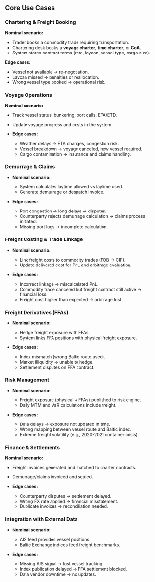 ## Core Use Cases

### Chartering & Freight Booking

**Nominal scenario:**

  * Trader books a commodity trade requiring transportation.
  * Chartering desk books a **voyage charter**, **time charter**, or **CoA**.
  * System stores contract terms (rate, laycan, vessel type, cargo size).
  
**Edge cases:**

  * Vessel not available → re-negotiation.
  * Laycan missed → penalties or reallocation.
  * Wrong vessel type booked → operational risk.



### Voyage Operations

**Nominal scenario:**

  * Track vessel status, bunkering, port calls, ETA/ETD.
  * Update voyage progress and costs in the system.
  
* **Edge cases:**

  * Weather delays → ETA changes, congestion risk.
  * Vessel breakdown → voyage canceled, new vessel required.
  * Cargo contamination → insurance and claims handling.


### Demurrage & Claims

* **Nominal scenario:**

  * System calculates laytime allowed vs laytime used.
  * Generate demurrage or despatch invoice.
  
* **Edge cases:**

  * Port congestion → long delays → disputes.
  * Counterparty rejects demurrage calculation → claims process initiated.
  * Missing port logs → incomplete calculation.


### Freight Costing & Trade Linkage

* **Nominal scenario:**

  * Link freight costs to commodity trades (FOB → CIF).
  * Update delivered cost for PnL and arbitrage evaluation.
  
* **Edge cases:**

  * Incorrect linkage → miscalculated PnL.
  * Commodity trade canceled but freight contract still active → financial loss.
  * Freight cost higher than expected → arbitrage lost.


### Freight Derivatives (FFAs)

* **Nominal scenario:**

  * Hedge freight exposure with FFAs.
  * System links FFA positions with physical freight exposure.
  
* **Edge cases:**

  * Index mismatch (wrong Baltic route used).
  * Market illiquidity → unable to hedge.
  * Settlement disputes on FFA contract.


### Risk Management

* **Nominal scenario:**

  * Freight exposure (physical + FFAs) published to risk engine.
  * Daily MTM and VaR calculations include freight.
  
* **Edge cases:**

  * Data delays → exposure not updated in time.
  * Wrong mapping between vessel route and Baltic index.
  * Extreme freight volatility (e.g., 2020-2021 container crisis).


### Finance & Settlements

**Nominal scenario:**

  * Freight invoices generated and matched to charter contracts.
  * Demurrage/claims invoiced and settled.
  
* **Edge cases:**

  * Counterparty disputes → settlement delayed.
  * Wrong FX rate applied → financial misstatement.
  * Duplicate invoices → reconciliation needed.


### Integration with External Data

* **Nominal scenario:**

  * AIS feed provides vessel positions.
  * Baltic Exchange indices feed freight benchmarks.
  
* **Edge cases:**

  * Missing AIS signal → lost vessel tracking.
  * Index publication delayed → FFA settlement blocked.
  * Data vendor downtime → no updates.
